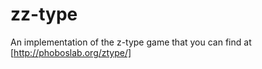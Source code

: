 zz-type
=======
An implementation of the z-type game that you can find at [http://phoboslab.org/ztype/]
